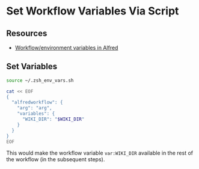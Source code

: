 # Set Workflow Variables Via Script

Resources
---

- [Workflow/environment variables in
    Alfred](https://www.deanishe.net/post/2018/10/workflow/environment-variables-in-alfred/#from-run-script-actions)


Set Variables
---

```bash
source ~/.zsh_env_vars.sh

cat << EOF
{
  "alfredworkflow": {
    "arg": "arg",
    "variables": {
      "WIKI_DIR": "$WIKI_DIR"
    }
  }
}
EOF
```

This would make the workflow variable `var:WIKI_DIR` available in the rest of
the workflow (in the subsequent steps).

